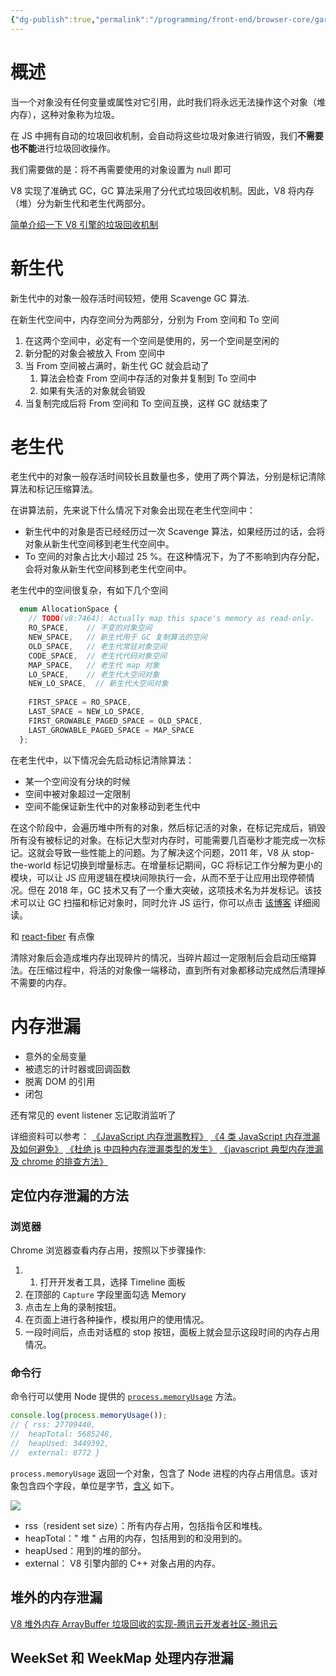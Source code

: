 ```yaml
---
{"dg-publish":true,"permalink":"/programming/front-end/browser-core/garbage-collecion/"}
---
```



# 概述

当一个对象没有任何变量或属性对它引用，此时我们将永远无法操作这个对象（堆内存），这种对象称为垃圾。

在 JS 中拥有自动的垃圾回收机制，会自动将这些垃圾对象进行销毁，我们**不需要也不能**进行垃圾回收操作。

我们需要做的是：将不再需要使用的对象设置为 null 即可

V8 实现了准确式 GC，GC 算法采用了分代式垃圾回收机制。因此，V8 将内存（堆）分为新生代和老生代两部分。

[简单介绍一下 V8 引擎的垃圾回收机制](https://github.com/CavsZhouyou/Front-End-Interview-Notebook/blob/master/JavaScript/JavaScript.md#80-%E7%AE%80%E5%8D%95%E4%BB%8B%E7%BB%8D%E4%B8%80%E4%B8%8B-v8-%E5%BC%95%E6%93%8E%E7%9A%84%E5%9E%83%E5%9C%BE%E5%9B%9E%E6%94%B6%E6%9C%BA%E5%88%B6)

# 新生代

新生代中的对象一般存活时间较短，使用 Scavenge GC 算法.

在新生代空间中，内存空间分为两部分，分别为 From 空间和 To 空间

1. 在这两个空间中，必定有一个空间是使用的，另一个空间是空闲的
2. 新分配的对象会被放入 From 空间中
3. 当 From 空间被占满时，新生代 GC 就会启动了
	1. 算法会检查 From 空间中存活的对象并复制到 To 空间中
	2. 如果有失活的对象就会销毁
4. 当复制完成后将 From 空间和 To 空间互换，这样 GC 就结束了

# 老生代

老生代中的对象一般存活时间较长且数量也多，使用了两个算法，分别是标记清除算法和标记压缩算法。

在讲算法前，先来说下什么情况下对象会出现在老生代空间中：

- 新生代中的对象是否已经经历过一次 Scavenge 算法，如果经历过的话，会将对象从新生代空间移到老生代空间中。
- To 空间的对象占比大小超过 25 %。在这种情况下，为了不影响到内存分配，会将对象从新生代空间移到老生代空间中。

老生代中的空间很复杂，有如下几个空间

```js
  enum AllocationSpace {
    // TODO(v8:7464): Actually map this space's memory as read-only.
    RO_SPACE,    // 不变的对象空间
    NEW_SPACE,   // 新生代用于 GC 复制算法的空间
    OLD_SPACE,   // 老生代常驻对象空间
    CODE_SPACE,  // 老生代代码对象空间
    MAP_SPACE,   // 老生代 map 对象
    LO_SPACE,    // 老生代大空间对象
    NEW_LO_SPACE,  // 新生代大空间对象
  
    FIRST_SPACE = RO_SPACE,
    LAST_SPACE = NEW_LO_SPACE,
    FIRST_GROWABLE_PAGED_SPACE = OLD_SPACE,
    LAST_GROWABLE_PAGED_SPACE = MAP_SPACE
  };
```

在老生代中，以下情况会先启动标记清除算法：

+ 某一个空间没有分块的时候
+ 空间中被对象超过一定限制
+ 空间不能保证新生代中的对象移动到老生代中

在这个阶段中，会遍历堆中所有的对象，然后标记活的对象，在标记完成后，销毁所有没有被标记的对象。在标记大型对内存时，可能需要几百毫秒才能完成一次标记。这就会导致一些性能上的问题。为了解决这个问题，2011 年，V8 从 stop-the-world 标记切换到增量标志。在增量标记期间，GC 将标记工作分解为更小的模块，可以让 JS 应用逻辑在模块间隙执行一会，从而不至于让应用出现停顿情况。但在 2018 年，GC 技术又有了一个重大突破，这项技术名为并发标记。该技术可以让 GC 扫描和标记对象时，同时允许 JS 运行，你可以点击 [该博客](https://v8project.blogspot.com/2018/06/concurrent-marking.html) 详细阅读。

和 [react-fiber](../framework/react/react-fiber.md) 有点像

清除对象后会造成堆内存出现碎片的情况，当碎片超过一定限制后会启动压缩算法。在压缩过程中，将活的对象像一端移动，直到所有对象都移动完成然后清理掉不需要的内存。

# 内存泄漏

- 意外的全局变量
- 被遗忘的计时器或回调函数
- 脱离 DOM 的引用
- 闭包

还有常见的 event listener 忘记取消监听了

详细资料可以参考： [《JavaScript 内存泄漏教程》](http://www.ruanyifeng.com/blog/2017/04/memory-leak.html) [《4 类 JavaScript 内存泄漏及如何避免》](https://jinlong.github.io/2016/05/01/4-Types-of-Memory-Leaks-in-JavaScript-and-How-to-Get-Rid-Of-Them/) [《杜绝 js 中四种内存泄漏类型的发生》](https://juejin.im/entry/5a64366c6fb9a01c9332c706) [《javascript 典型内存泄漏及 chrome 的排查方法》](https://segmentfault.com/a/1190000008901861)

## 定位内存泄漏的方法

### 浏览器

Chrome 浏览器查看内存占用，按照以下步骤操作:

1. 1. 打开开发者工具，选择 Timeline 面板
2. 在顶部的 `Capture` 字段里面勾选 Memory
3. 点击左上角的录制按钮。
4. 在页面上进行各种操作，模拟用户的使用情况。
5. 一段时间后，点击对话框的 stop 按钮，面板上就会显示这段时间的内存占用情况。

### 命令行

命令行可以使用 Node 提供的 [`process.memoryUsage`](https://nodejs.org/api/process.html#process_process_memoryusage) 方法。

```js
console.log(process.memoryUsage());
// { rss: 27709440,
//  heapTotal: 5685248,
//  heapUsed: 3449392,
//  external: 8772 }
```

`process.memoryUsage` 返回一个对象，包含了 Node 进程的内存占用信息。该对象包含四个字段，单位是字节，[含义](http://stackoverflow.com/questions/12023359/what-do-the-return-values-of-node-js-process-memoryusage-stand-for) 如下。

![](/img/user/programming/front-end/browser-core/garbage-collecion/image-20230903195933635.png)

- rss（resident set size）：所有内存占用，包括指令区和堆栈。
- heapTotal：" 堆 " 占用的内存，包括用到的和没用到的。
- heapUsed：用到的堆的部分。
- external： V8 引擎内部的 C++ 对象占用的内存。

## 堆外的内存泄漏

[V8 堆外内存 ArrayBuffer 垃圾回收的实现-腾讯云开发者社区-腾讯云](https://cloud.tencent.com/developer/article/2004253)

## WeekSet 和 WeekMap 处理内存泄漏
